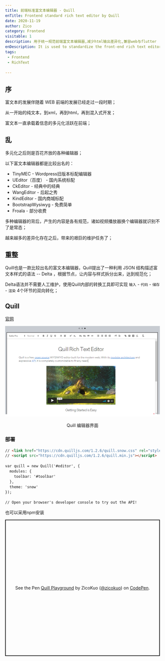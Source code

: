 ```yaml
---
title: 前端标准富文本编辑器 - Quill
enTitle: Frontend standard rich text editor by Quill
date: 2020-11-19
author: Zico
category: Frontend
visitable: 1
description: 用于统一规范前端富文本编辑器,减少html输出差异化,兼容web与flutter
enDescription: It is used to standardize the front-end rich text editor, reduce the difference of HTML output, and is compatible with web and fluent
tags:
 - Frontend
 - RichText

---
```


## 序

富文本的发展伴随着 WEB 前端的发展已经走过一段时期；

从一开始的纯文本，到xml，再到html，再到混入式开发；

富文本一直承载着信息的多元化活跃在前端；

## 乱

多元化之后则是百花齐放的各种编辑器；

以下富文本编辑器都是比较出名的：

 - TinyMEC - Wordpress旧版本标配编辑器
 - UEditor（百度） - 国内系统标配
 - CkEditor - 经典中的经典
 - WangEditor - 后起之秀
 - KindEditor - 国内商城标配
 - BootstrapWysiwyg - 免费简单
 - Froala - 部分收费

多种编辑器的背后，产生的内容是各有规范，诸如视频播放器换个编辑器就识别不了是常态；

越来越多的差异化存在之后，带来的艰巨的维护任务了；

## 重整

Quill也是一款比较出名的富文本编辑器，Quill提出了一种利用 JSON 结构描述富文本样式的语法 -- Delta ，根据节点，让内容与样式拆分出来，达到规范化；

Delta语法并不需要人工维护，使用Quill内部的转换工具即可实现 `输入` - `代码` - `储存` - `渲染` 4个环节的双向转化；

## Quill

[官网](https://quilljs.com/)

![image-20201119172317059](https://raw.githubusercontent.com/zicokuo/zicoPicoGo/master/blog/imgs/20201119172319.png)

<center>Quill 编辑器界面</center>

### 部署

```html
// <link href="https://cdn.quilljs.com/1.2.6/quill.snow.css" rel="stylesheet">
// <script src="https://cdn.quilljs.com/1.2.6/quill.min.js"></script>

var quill = new Quill('#editor', {
  modules: {
    toolbar: '#toolbar'
  },
  theme: 'snow'
});

// Open your browser's developer console to try out the API!
```

也可以采用npm安装

<p class="codepen" data-height="443" data-theme-id="dark" data-default-tab="js,result" data-user="zicokuo" data-slug-hash="VwjOjJQ" style="height: 443px; box-sizing: border-box; display: flex; align-items: center; justify-content: center; border: 2px solid; margin: 1em 0; padding: 1em;" data-pen-title="Quill Playground">
  <span>See the Pen <a href="https://codepen.io/zicokuo/pen/VwjOjJQ">
  Quill Playground</a> by ZicoKuo (<a href="https://codepen.io/zicokuo">@zicokuo</a>)
  on <a href="https://codepen.io">CodePen</a>.</span>
</p>
<script async src="https://static.codepen.io/assets/embed/ei.js"></script>